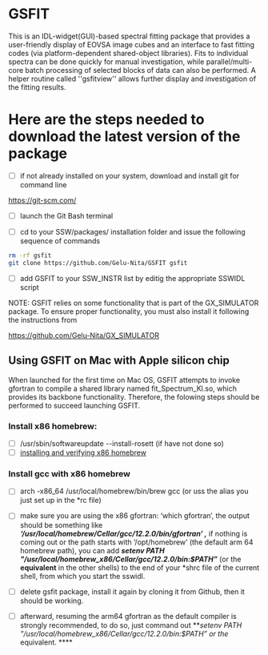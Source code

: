 # GSFIT
This is an IDL-widget(GUI)-based spectral fitting package that provides a user-friendly display of EOVSA image cubes and an interface to fast fitting codes (via platform-dependent shared-object libraries).  Fits to individual spectra can be done quickly for manual investigation, while parallel/multi-core batch processing of selected blocks of data can also be performed. A helper routine called ''gsfitview'' allows further display and investigation of the fitting results.

# Here are the steps needed to download the latest version of the package

- [ ]  if not already installed on your system, download and install git for command line

https://git-scm.com/

- [ ]  launch the Git Bash terminal

- [ ]  cd to  your SSW/packages/ installation folder and issue the following sequence of commands

```bash
rm -rf gsfit
git clone https://github.com/Gelu-Nita/GSFIT gsfit
```

- [ ]  add GSFIT to your SSW_INSTR list by editig the appropriate SSWIDL script

NOTE: GSFIT relies on some functionality that is part of the GX_SIMULATOR package. 
To ensure proper functionality, you must also install it following the instructions from 

https://github.com/Gelu-Nita/GX_SIMULATOR

## Using GSFIT on Mac with Apple silicon chip

When launched for the first time on Mac OS, GSFIT attempts to invoke gfortran to compile a shared library named fit_Spectrum_Kl.so, which provides its backbone functionality. Therefore, the folowing steps should be performed to succeed launching GSFIT.

### Install x86 homebrew:

- [ ]  /usr/sbin/softwareupdate --install-rosett (if have not done so)
- [ ]  [installing and verifying x86 homebrew](https://medium.com/mkdir-awesome/how-to-install-x86-64-homebrew-packages-on-apple-m1-macbook-54ba295230f)

### Install gcc with x86 homebrew

- [ ]  arch -x86_64 /usr/local/homebrew/bin/brew gcc (or uss the alias you just set up in the *rc file)
- [ ]  make sure you are using the x86 gfortran: ‘which gfortran’, the output should be something like  ***‘/usr/local/homebrew/Cellar/gcc/12.2.0/bin/gfortran’ ,*** if nothing is coming out or the path starts with ‘/opt/homebrew’ (the default arm 64 homebrew path), you can add ***setenv PATH "/usr/local/homebrew_x86/Cellar/gcc/12.2.0/bin:$PATH”***  (or the **equivalent** in the other shells) to the end of your *shrc file of the current shell, from which you start the sswidl.
- [ ]  delete gsfit package, install it again by cloning it from Github, then it should be working.
- [ ]  afterward, resuming the arm64 gfortran as the default compiler is strongly recommended, to do so, just command out ***setenv PATH "/usr/local/homebrew_x86/Cellar/gcc/12.2.0/bin:$PATH” or the* equivalent.  ****

